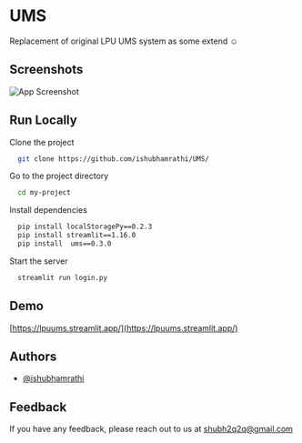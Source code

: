 
# UMS

Replacement of original LPU UMS system as some extend ☺ 


## Screenshots

![App Screenshot](https://i.ibb.co/WgXkBgy/image.png)


## Run Locally

Clone the project

```bash
  git clone https://github.com/ishubhamrathi/UMS/
```

Go to the project directory

```bash
  cd my-project
```

Install dependencies

```bash
  pip install localStoragePy==0.2.3
  pip install streamlit==1.16.0
  pip install  ums==0.3.0
```

Start the server

```bash
  streamlit run login.py
```


## Demo

[https://lpuums.streamlit.app/](https://lpuums.streamlit.app/)
## Authors

- [@ishubhamrathi](https://www.github.com/ishubhamrathi)


## Feedback

If you have any feedback, please reach out to us at shubh2q2q@gmail.com
